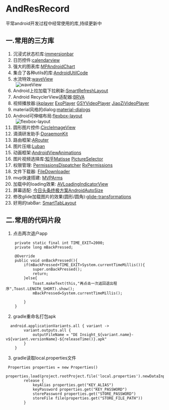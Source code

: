 # AndResRecord
平常android开发过程中经常使用的库,持续更新中
## 一.常用的三方库
1. 沉浸式状态栏库:[immersionbar](https://github.com/gyf-dev/ImmersionBar)
2. 日历控件:[calendarview](https://github.com/huanghaibin-dev/CalendarView)
3. 强大的图表库:[MPAndroidChart](https://github.com/PhilJay/MPAndroidChart)
4. 集合了各种utils的库:[AndroidUtilCode](https://github.com/Blankj/AndroidUtilCode)
5. 水流特效:[waveView](https://github.com/gelitenight/WaveView)  
&nbsp;
![waveView](https://github.com/mickbang/WaveView/raw/master/screenshot.gif)
&nbsp;
6. Android上拉加载下拉刷新:[SmartRefreshLayout](https://github.com/scwang90/SmartRefreshLayout)
7. Android RecyclerView适配器:[BRVA](https://github.com/CymChad/BaseRecyclerViewAdapterHelper)
8. 视频播放器:[ijkplayer](https://github.com/bilibili/ijkplayer) [ExoPlayer](https://github.com/google/ExoPlayer) [GSYVideoPlayer](https://github.com/CarGuo/GSYVideoPlayer) [JiaoZiVideoPlayer](https://github.com/lipangit/JiaoZiVideoPlayer)
9. material风格的dialog:[material-dialogs](https://github.com/afollestad/material-dialogs)
10. Android可伸缩布局:[flexbox-layout](https://github.com/google/flexbox-layout)  
&nbsp;
![flexbox-layout](https://github.com/google/flexbox-layout/raw/master/assets/flexbox-layoutmanager.gif)
&nbsp;
11. 圆形图片控件:[CircleImageView](https://github.com/hdodenhof/CircleImageView)
12. 滴滴研发助手:[DoraemonKit](https://github.com/didi/DoraemonKit)
13. 路由框架:[ARouter](https://github.com/alibaba/ARouter)
14. 图片压缩:[Luban](https://github.com/Curzibn/Luban)
15. 动画框架:[AndroidViewAnimations](https://github.com/daimajia/AndroidViewAnimations)
16. 图片视频选择库:[知乎Matisse](https://github.com/zhihu/Matisse) [PictureSelector](https://github.com/LuckSiege/PictureSelector)
17. 权限管理: [PermissionsDispatcher](https://github.com/permissions-dispatcher/PermissionsDispatcher) [RxPermissions](https://github.com/tbruyelle/RxPermissions)
18. 文件下载器: [FileDownloader](https://github.com/lingochamp/FileDownloader)
19. mvp快速搭建: [MVPArms](https://github.com/JessYanCoding/MVPArms)
20. 加载中的loading效果: [AVLoadingIndicatorView](https://github.com/81813780/AVLoadingIndicatorView)
21. 屏幕适配: [今日头条终极方案AndroidAutoSize](https://github.com/JessYanCoding/AndroidAutoSize)
22. 修改glide加载图片的效果(圆形/圆角):[glide-transformations](https://github.com/wasabeef/glide-transformations)
23. 好用的tabBar: [SmartTabLayout](https://github.com/ogaclejapan/SmartTabLayout)
## 二.常用的代码片段
1. 点击两次退户app  
```
    private static final int TIME_EXIT=2000;
    private long mBackPressed;

    @Override
    public void onBackPressed(){
        if(mBackPressed+TIME_EXIT>System.currentTimeMillis()){
            super.onBackPressed();
            return;
        }else{
            Toast.makeText(this,"再点击一次返回退出程序",Toast.LENGTH_SHORT).show();
            mBackPressed=System.currentTimeMillis();

        }
    }
```  
2. gradle重命名打包apk  
```  
  android.applicationVariants.all { variant ->
        variant.outputs.all {
            outputFileName = "DE Insight_${variant.name}-v${variant.versionName}-${releaseTime()}.apk"
        }
    }
```  
3. gradle读取local.properties文件  
```
 Properties properties = new Properties()
        properties.load(project.rootProject.file('local.properties').newDataInputStream())
        release {
            keyAlias properties.get("KEY_ALIAS")
            keyPassword properties.get("KEY_PASSWORD")
            storePassword properties.get("STORE_PASSWORD")
            storeFile file(properties.get("STORE_FILE_PATH"))
        }
```

